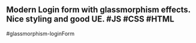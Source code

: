 ## Modern Login form with glassmorphism effects. Nice styling and good UE. #JS #CSS #HTML

#glassmorphism-loginForm
